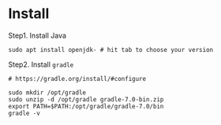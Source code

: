 # Install



Step1. Install Java

```shell
sudo apt install openjdk- # hit tab to choose your version
```



Step2. Install `gradle`

```shell
# https://gradle.org/install/#configure

sudo mkdir /opt/gradle
sudo unzip -d /opt/gradle gradle-7.0-bin.zip
export PATH=$PATH:/opt/gradle/gradle-7.0/bin
gradle -v
```



